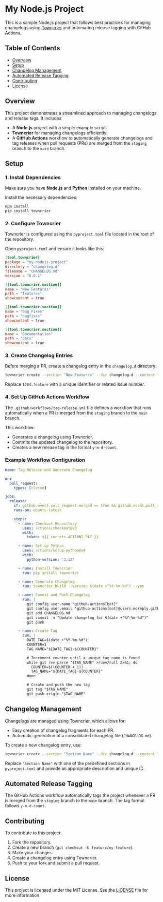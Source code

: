 # My Node.js Project

This is a sample Node.js project that follows best practices for managing changelogs using [Towncrier](https://github.com/twisted/towncrier) and automating release tagging with GitHub Actions.

## Table of Contents

- [Overview](#overview)
- [Setup](#setup)
- [Changelog Management](#changelog-management)
- [Automated Release Tagging](#automated-release-tagging)
- [Contributing](#contributing)
- [License](#license)

## Overview

This project demonstrates a streamlined approach to managing changelogs and release tags. It includes:

- A **Node.js** project with a simple example script.
- **Towncrier** for managing changelogs efficiently.
- A **GitHub Actions** workflow to automatically generate changelogs and tag releases when pull requests (PRs) are merged from the `staging` branch to the `main` branch.

## Setup

### 1. Install Dependencies

Make sure you have **Node.js** and **Python** installed on your machine.

Install the necessary dependencies:

```bash
npm install
pip install towncrier
```

### 2. Configure Towncrier

Towncrier is configured using the `pyproject.toml` file located in the root of the repository.

Open `pyproject.toml` and ensure it looks like this:

```toml
[tool.towncrier]
package = "my-nodejs-project"
directory = "changelog.d"
filename = "CHANGELOG.md"
version = "0.0.1"

[[tool.towncrier.section]]
name = "New Features"
path = "features"
showcontent = true

[[tool.towncrier.section]]
name = "Bug Fixes"
path = "bugfixes"
showcontent = true

[[tool.towncrier.section]]
name = "Documentation"
path = "docs"
showcontent = true
```

### 3. Create Changelog Entries

Before merging a PR, create a changelog entry in the `changelog.d` directory:

```bash
towncrier create --section "New Features" --dir changelog.d --content "Added initial project setup." 1234.feature
```

Replace `1234.feature` with a unique identifier or related issue number.

### 4. Set Up GitHub Actions Workflow

The `.github/workflows/tag-release.yml` file defines a workflow that runs automatically when a PR is merged from the `staging` branch to the `main` branch.

This workflow:

- Generates a changelog using Towncrier.
- Commits the updated changelog to the repository.
- Creates a new release tag in the format `y-m-d-count`.

### Example Workflow Configuration

```yaml
name: Tag Release and Generate Changelog

on:
  pull_request:
    types: [closed]

jobs:
  release:
    if: github.event.pull_request.merged == true && github.event.pull_request.base.ref == 'main' && github.event.pull_request.head.ref == 'staging'
    runs-on: ubuntu-latest

    steps:
      - name: Checkout Repository
        uses: actions/checkout@v3
        with:
          token: ${{ secrets.ACTIONS_PAT }}

      - name: Set up Python
        uses: actions/setup-python@v4
        with:
          python-version: '3.12'

      - name: Install Towncrier
        run: pip install towncrier

      - name: Generate Changelog
        run: towncrier build --version $(date +"%Y-%m-%d") --yes

      - name: Commit and Push Changelog
        run: |
          git config user.name "github-actions[bot]"
          git config user.email "github-actions[bot]@users.noreply.github.com"
          git add CHANGELOG.md
          git commit -m "Update changelog for $(date +"%Y-%m-%d")"
          git push

      - name: Create Tag
        run: |
          DATE_TAG=$(date +"%Y-%m-%d")
          COUNTER=1
          TAG_NAME="${DATE_TAG}-${COUNTER}"

          # Increment counter until a unique tag name is found
          while git rev-parse "$TAG_NAME" >/dev/null 2>&1; do
            COUNTER=$((COUNTER + 1))
            TAG_NAME="${DATE_TAG}-${COUNTER}"
          done

          # Create and push the new tag
          git tag "$TAG_NAME"
          git push origin "$TAG_NAME"
```

## Changelog Management

Changelogs are managed using Towncrier, which allows for:

- Easy creation of changelog fragments for each PR.
- Automatic generation of a consolidated changelog file (`CHANGELOG.md`).

To create a new changelog entry, use:

```bash
towncrier create --section "Section Name" --dir changelog.d --content "Description of the change." unique-id.feature
```

Replace `"Section Name"` with one of the predefined sections in `pyproject.toml` and provide an appropriate description and unique ID.

## Automated Release Tagging

The GitHub Actions workflow automatically tags the project whenever a PR is merged from the `staging` branch to the `main` branch. The tag format follows `y-m-d-count`.

## Contributing

To contribute to this project:

1. Fork the repository.
2. Create a new branch (`git checkout -b feature/my-feature`).
3. Make your changes.
4. Create a changelog entry using Towncrier.
5. Push to your fork and submit a pull request.

## License

This project is licensed under the MIT License. See the [LICENSE](LICENSE) file for more information.
